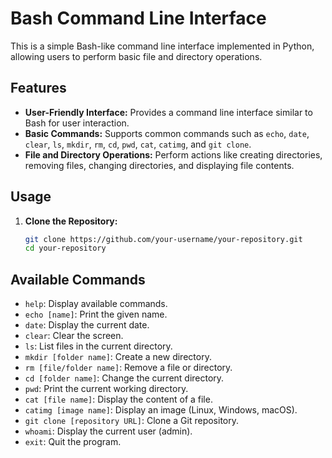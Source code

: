 # Bash Command Line Interface

This is a simple Bash-like command line interface implemented in Python, allowing users to perform basic file and directory operations.

## Features

- **User-Friendly Interface:** Provides a command line interface similar to Bash for user interaction.
- **Basic Commands:** Supports common commands such as `echo`, `date`, `clear`, `ls`, `mkdir`, `rm`, `cd`, `pwd`, `cat`, `catimg`, and `git clone`.
- **File and Directory Operations:** Perform actions like creating directories, removing files, changing directories, and displaying file contents.

## Usage

1. **Clone the Repository:**
   ```bash
   git clone https://github.com/your-username/your-repository.git
   cd your-repository


## Available Commands

- `help`: Display available commands.
- `echo [name]`: Print the given name.
- `date`: Display the current date.
- `clear`: Clear the screen.
- `ls`: List files in the current directory.
- `mkdir [folder name]`: Create a new directory.
- `rm [file/folder name]`: Remove a file or directory.
- `cd [folder name]`: Change the current directory.
- `pwd`: Print the current working directory.
- `cat [file name]`: Display the content of a file.
- `catimg [image name]`: Display an image (Linux, Windows, macOS).
- `git clone [repository URL]`: Clone a Git repository.
- `whoami`: Display the current user (admin).
- `exit`: Quit the program.
